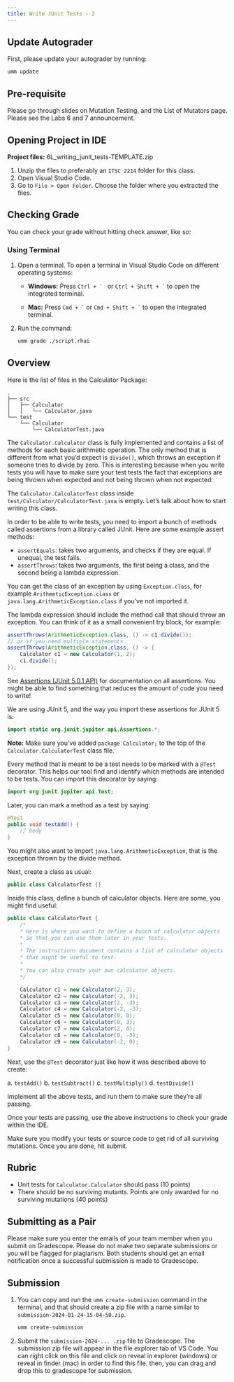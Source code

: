 ```yaml
---
title: Write JUnit Tests - 2
---
```

## Update Autograder

First, please update your autograder by running:

```bash
umm update
```

## Pre-requisite

Please go through slides on Mutation Testing, and the List of Mutators page.
Please see the Labs 6 and 7 announcement.

## Opening Project in IDE

**Project files:** 6L_writing_junit_tests-TEMPLATE.zip

1. Unzip the files to preferably an `ITSC 2214` folder for this class.
2. Open Visual Studio Code.
3. Go to `File > Open Folder`. Choose the folder where you extracted the files.

## Checking Grade

You can check your grade without hitting check answer, like so:

### Using Terminal 

1. Open a terminal. To open a terminal in Visual Studio Code on different operating systems:
    - **Windows:** Press ``Ctrl + ` `` or `` Ctrl + Shift + ` `` to open the integrated terminal.

    - **Mac:** Press `` Cmd + ` `` or `` Cmd + Shift + ` `` to open the integrated terminal.
2. Run the command:

    ```bash
    umm grade ./script.rhai
    ```

## Overview

Here is the list of files in the Calculator Package:

```
.
├── src
│   ├── Calculator
│   │   └── Calculator.java
└── test
    └── Calculator
        └── CalculatorTest.java
```

The `Calculator.Calculator` class is fully implemented and contains a list of methods for each basic arithmetic operation. The only method that is different from what you’d expect is `divide()`, which throws an exception if someone tries to divide by zero. This is interesting because when you write tests you will have to make sure your test tests the fact that exceptions are being thrown when expected and not being thrown when not expected.

The `Calculator.CalculatorTest` class inside `test/Calculator/CalculatorTest.java` is empty. Let’s talk about how to start writing this class.

In order to be able to write tests, you need to import a bunch of methods called assertions from a library called JUnit. Here are some example assert methods:

- `assertEquals`: takes two arguments, and checks if they are equal. If unequal, the test fails.
- `assertThrows`: takes two arguments, the first being a class, and the second being a lambda expression.

You can get the class of an exception by using `Exception.class`, for example `ArithmeticException.class` or `java.lang.ArithmeticException.class` if you’ve not imported it.

The lambda expression should include the method call that should throw an exception. You can think of it as a small convenient try block, for example:

```java
assertThrows(ArithmeticException.class, () -> c1.divide());
// or if you need multiple statements
assertThrows(ArithmeticException.class, () -> {
    Calculator c1 = new Calculator(1, 2);
    c1.divide();
});
```

See [Assertions (JUnit 5.0.1 API)](https://junit.org/junit5/docs/5.0.1/api/org/junit/jupiter/api/Assertions.html) for documentation on all assertions. You might be able to find something that reduces the amount of code you need to write!

We are using JUnit 5, and the way you import these assertions for JUnit 5 is:

```java
import static org.junit.jupiter.api.Assertions.*;
```

**Note:** Make sure you’ve added `package Calculator;` to the top of the `Calculator.CalculatorTest` class file.

Every method that is meant to be a test needs to be marked with a `@Test` decorator. This helps our tool find and identify which methods are intended to be tests. You can import this decorator by saying:

```java
import org.junit.jupiter.api.Test;
```

Later, you can mark a method as a test by saying:

```java
@Test
public void testAdd() {
    // body
}
```

You might also want to import `java.lang.ArithmeticException`, that is the exception thrown by the divide method.

Next, create a class as usual:

```java
public class CalculatorTest {}
```

Inside this class, define a bunch of calculator objects. Here are some, you might find useful:

```java
public class CalculatorTest { 
    /*
    * Here is where you want to define a bunch of calculator objects   
    * So that you can use them later in your tests.   
    *   
    * The instructions document contains a list of calculator objects   
    * that might be useful to test.   
    *   
    * You can also create your own calculator objects. 
    */

    Calculator c1 = new Calculator(2, 3);
    Calculator c2 = new Calculator(-2, 3);
    Calculator c3 = new Calculator(2, -3);
    Calculator c4 = new Calculator(-2, -3);
    Calculator c5 = new Calculator(0, 0);
    Calculator c6 = new Calculator(0, 3);
    Calculator c7 = new Calculator(2, 0);
    Calculator c8 = new Calculator(0, -3);
    Calculator c9 = new Calculator(-2, 0);
}
```

Next, use the `@Test` decorator just like how it was described above to create:

a. `testAdd()`
b. `testSubtract()`
c. `testMultiply()`
d. `testDivide()`

Implement all the above tests, and run them to make sure they’re all passing.

Once your tests are passing, use the above instructions to check your grade within the IDE.

Make sure you modify your tests or source code to get rid of all surviving mutations. Once you are done, hit submit.

## Rubric

- Unit tests for `Calculator.Calculator` should pass (10 points)
- There should be no surviving mutants. Points are only awarded for no surviving mutations (40 points)

## Submitting as a Pair

Please make sure you enter the emails of your team member when you submit on Gradescope. Please do not make two separate submissions or you will be flagged for plagiarism. Both students should get an email notification once a successful submission is made to Gradescope.

## Submission

1. You can copy and run the `umm create-submission` command in the terminal, and that should create a zip file with a name similar to `submission-2024-01-24-15-04-50.zip`.

    ```bash
    umm create-submission
    ```

2. Submit the `submission-2024-... .zip` file to Gradescope. The submission zip file will appear in the file explorer tab of VS Code. You can right click on this file and click on reveal in explorer (windows) or reveal in finder (mac) in order to find this file. then, you can drag and drop this to gradescope for submission.
